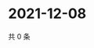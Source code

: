 # 2021-12-08

共 0 条

<!-- BEGIN WEIBO -->
<!-- 最后更新时间 Wed Dec 08 2021 23:12:35 GMT+0800 (China Standard Time) -->

<!-- END WEIBO -->
